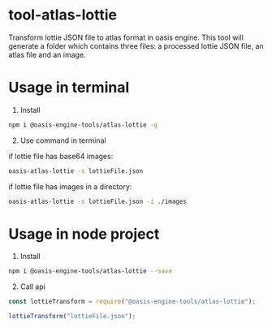 # tool-atlas-lottie

Transform lottie JSON file to atlas format in oasis engine. This tool will generate a folder which contains three files: a processed lottie JSON file, an atlas file and an image.

# Usage in terminal

1. Install

```bash
npm i @oasis-engine-tools/atlas-lottie -g
```

2. Use command in terminal

if lottie file has base64 images:

```bash
oasis-atlas-lottie -s lottieFile.json
```

if lottie file has images in a directory:

```bash
oasis-atlas-lottie -s lottieFile.json -i ./images
```

# Usage in node project

1. Install

```bash
npm i @oasis-engine-tools/atlas-lottie --save
```

2. Call api

```javascript
const lottieTransform = require("@oasis-engine-tools/atlas-lottie");

lottieTransform("lottieFile.json");
```
